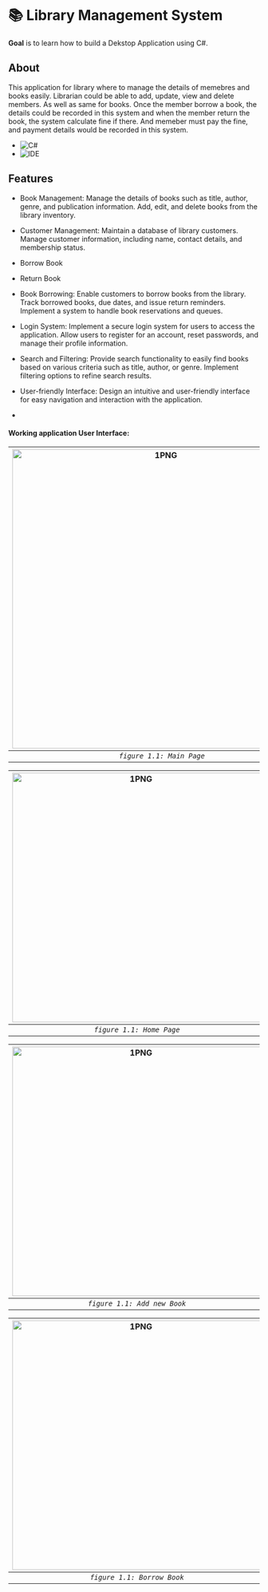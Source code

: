 # 📚 Library Management System
**Goal** is to learn how to build a Dekstop Application using C#.

## About
This application for library where to manage the details of memebres and books easily. Librarian could be able to add, update, view and delete members. As well as same for books. Once the member borrow a book, the details could be recorded in this system and when the member return the book, the system calculate fine if there. And memeber must pay the fine, and payment details would be recorded in this system.

* ![C#](https://img.shields.io/badge/Language-C_sharp-green)
* ![IDE](https://img.shields.io/badge/IDE-Microsoft_Visual_Studio-purple)

## Features
  
  * Book Management: Manage the details of books such as title, author, genre, and publication information. Add, edit, and delete books from the library inventory.
  
  * Customer Management: Maintain a database of library customers. Manage customer information, including name, contact details, and membership status.
  
  * Borrow Book
  
  * Return Book 
  
  * Book Borrowing: Enable customers to borrow books from the library. Track borrowed books, due dates, and issue return reminders. Implement a system to handle book reservations and queues.
  * Login System: Implement a secure login system for users to access the application. Allow users to register for an account, reset passwords, and manage their profile information.
  * Search and Filtering: Provide search functionality to easily find books based on various criteria such as title, author, or genre. Implement filtering options to refine search results.
  *  User-friendly Interface: Design an intuitive and user-friendly interface for easy navigation and interaction with the application.
  *  




  #### Working application User Interface:
  
  | <img alt="1PNG" width=600 src="https://github.com/ISA-ALFARES/Library-management-project/assets/103779751/e3efeaa5-b1e4-433c-a103-40858082c6ba"> |<img  width=600 alt="2PNG" a src="https://github.com/ISA-ALFARES/Library-management-project/assets/103779751/7b57b716-e640-47d9-819a-75712994c970">
|:--:|:--:|
| *`figure 1.1: Main Page`* | *`figure 1.2: Login Page`* |

  | <img width=500 alt="1PNG" src="https://github.com/ISA-ALFARES/Library-management-project/assets/103779751/9cd88c29-1d4a-4b4c-93ea-3214dfd991c9"> |<img  width=500 alt="2PNG" a src="https://github.com/ISA-ALFARES/Library-management-project/assets/103779751/17a09210-934d-4bc0-b6f2-d5fbc595e386">
|:--:|:--:|
| *`figure 1.1: Home Page`* | *`figure 1.2: Add new memeber`* |

  | <img width=500 alt="1PNG" src="https://github.com/ISA-ALFARES/Library-management-project/assets/103779751/6b7bbea8-9519-412b-a8dd-8c3d611937b9"> |<img  width=500 alt="2PNG" a src="https://github.com/ISA-ALFARES/Library-management-project/assets/103779751/225034cb-804d-4d4d-92ae-78b30eec494b">
|:--:|:--:|
| *`figure 1.1: Add new Book`* | *`figure 1.2: Issue Book`* |

  | <img width=500 alt="1PNG" src="https://github.com/ISA-ALFARES/Library-management-project/assets/103779751/e23155ca-ff24-4807-a028-8eab9389f51e"> |<img  width=500 alt="2PNG" a src="https://github.com/ISA-ALFARES/Library-management-project/assets/103779751/515bf77d-e3db-43bf-9141-91d490080be6">
|:--:|:--:|
| *`figure 1.1: Borrow Book`* | *`figure 1.2: Add new student`* |


